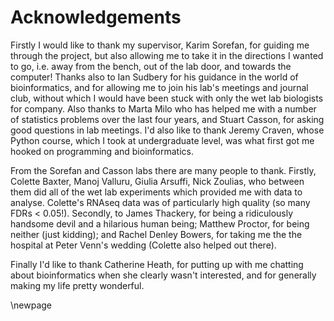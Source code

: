 # Acknowledgements

Firstly I would like to thank my supervisor, Karim Sorefan, for guiding me through the project, but also allowing me to take it in the directions I wanted to go, i.e. away from the bench, out of the lab door, and towards the computer! Thanks also to Ian Sudbery for his guidance in the world of bioinformatics, and for allowing me to join his lab's meetings and journal club, without which I would have been stuck with only the wet lab biologists for company. Also thanks to Marta Milo who has helped me with a number of statistics problems over the last four years, and Stuart Casson, for asking good questions in lab meetings. I'd also like to thank Jeremy Craven, whose Python course, which I took at undergraduate level, was what first got me hooked on programming and bioinformatics.

From the Sorefan and Casson labs there are many people to thank. Firstly, Colette Baxter, Manoj Valluru, Giulia Arsuffi, Nick Zoulias, who between them did all of the wet lab experiments which provided me with data to analyse. Colette's RNAseq data was of particularly high quality (so many FDRs < 0.05!). Secondly, to James Thackery, for being a ridiculously handsome devil and a hilarious human being; Matthew Proctor, for being neither (just kidding); and Rachel Denley Bowers, for taking me the the hospital at Peter Venn's wedding (Colette also helped out there).

Finally I'd like to thank Catherine Heath, for putting up with me chatting about bioinformatics when she clearly wasn't interested, and for generally making my life pretty wonderful.

\newpage
